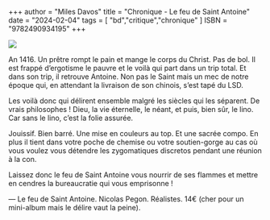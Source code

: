 +++
author = "Miles Davos"
title = "Chronique - Le feu de Saint Antoine"
date = "2024-02-04"
tags = [
    "bd","critique","chronique"
]
ISBN = "9782490934195"
+++

![](/images/le-feu-de-st-antoine.jpeg)

An 1416. Un prêtre rompt le pain et mange le corps du Christ. Pas de bol. Il est frappé d’ergotisme le pauvre et le voilà qui part dans un trip total. Et dans son trip, il retrouve Antoine. Non pas le Saint mais un mec de notre époque qui, en attendant la livraison de son chinois, s’est tapé du LSD.

Les voilà donc qui délirent ensemble malgré les siècles qui les séparent. De vrais philosophes ! Dieu, la vie éternelle, le néant, et puis, bien sûr, le lino. Car sans le lino, c’est la folie assurée.

Jouissif. Bien barré. Une mise en couleurs au top. Et une sacrée compo. En plus il tient dans votre poche de chemise ou votre soutien-gorge au cas où vous voulez vous détendre les zygomatiques discretos pendant une réunion à la con.

Laissez donc le feu de Saint Antoine vous nourrir de ses flammes et mettre en cendres la bureaucratie qui vous emprisonne !

—
Le feu de Saint Antoine. Nicolas Pegon. Réalistes. 14€ (cher pour un mini-album mais le délire vaut la peine).
